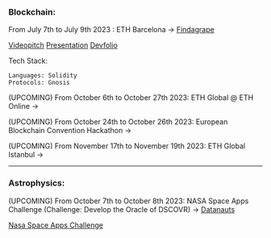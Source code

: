 ### Blockchain:

From July 7th to July 9th 2023 : ETH Barcelona -> [Findagrape](https://github.com/3bow/findagrape)

[Videopitch](https://www.youtube.com/watch?v=Nz-BkP3CPdQ)
[Presentation](https://file.notion.so/f/s/1a89924a-4044-4d97-b4b2-7b9dd725df9e/pitchdeck_findagrape.pdf?id=ea0623f5-18b0-47f0-8337-d6ebca16e6d5&table=block&spaceId=4221057f-d7bd-464f-9586-a4f84f92fbb5&expirationTimestamp=1696118400000&signature=Wo1M3XvFnlZEO6zwNrm9zwBM2rCfXxkZ8_iSHMezU8A&downloadName=pitchdeck_findagrape.pdf)
[Devfolio](https://devfolio.co/projects/findagrape-cdf4)

Tech Stack:

	Languages: Solidity
	Protocols: Gnosis

(UPCOMING) From October 6th to October 27th 2023: ETH Global @ ETH Online -> 

(UPCOMING) From October 24th to October 26th 2023: European Blockchain Convention Hackathon ->

(UPCOMING) From November 17th to November 19th 2023: ETH Global Istanbul ->

___

### Astrophysics:

(UPCOMING) From October 7th to October 8th 2023: NASA Space Apps Challenge (Challenge: Develop the Oracle of DSCOVR) -> [Datanauts](https://github.com/bavba/Datanauts)

[Nasa Space Apps Challenge](https://www.spaceappschallenge.org/2023/find-a-team/nasa-vemos-el-sol/)


